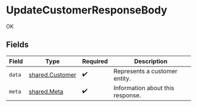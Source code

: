 # UpdateCustomerResponseBody

OK


## Fields

| Field                                              | Type                                               | Required                                           | Description                                        |
| -------------------------------------------------- | -------------------------------------------------- | -------------------------------------------------- | -------------------------------------------------- |
| `data`                                             | [shared.Customer](../../models/shared/customer.md) | :heavy_check_mark:                                 | Represents a customer entity.                      |
| `meta`                                             | [shared.Meta](../../models/shared/meta.md)         | :heavy_check_mark:                                 | Information about this response.                   |